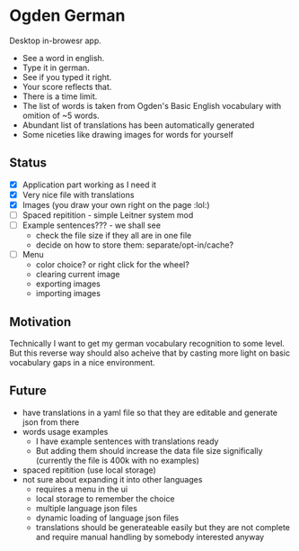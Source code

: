 # Ogden German

Desktop in-browesr app.

- See a word in english.
- Type it in german.
- See if you typed it right.
- Your score reflects that.
- There is a time limit.
- The list of words is taken from Ogden's Basic English vocabulary with omition of ~5 words.
- Abundant list of translations has been automatically generated
- Some niceties like drawing images for words for yourself

## Status

- [X] Application part working as I need it
- [X] Very nice file with translations
- [X] Images (you draw your own right on the page :lol:)
- [ ] Spaced repitition - simple Leitner system mod
- [ ] Example sentences??? - we shall see
  * check the file size if they all are in one file
  * decide on how to store them: separate/opt-in/cache?
- [ ] Menu
  * color choice? or right click for the wheel?
  * clearing current image
  * exporting images
  * importing images

## Motivation

Technically I want to get my german vocabulary recognition to some level.
But this reverse way should also acheive that by casting more light on basic vocabulary gaps in a nice environment.

## Future

- have translations in a yaml file so that they are editable and generate json from there
- words usage examples
  * I have example sentences with translations ready
  * But adding them should increase the data file size significally (currently the file is 400k with no examples)
- spaced repitition (use local storage)
- not sure about expanding it into other languages
  * requires a menu in the ui
  * local storage to remember the choice
  * multiple language json files
  * dynamic loading of language json files
  * translations should be generateable easily but they
    are not complete and require manual handling by somebody interested anyway
